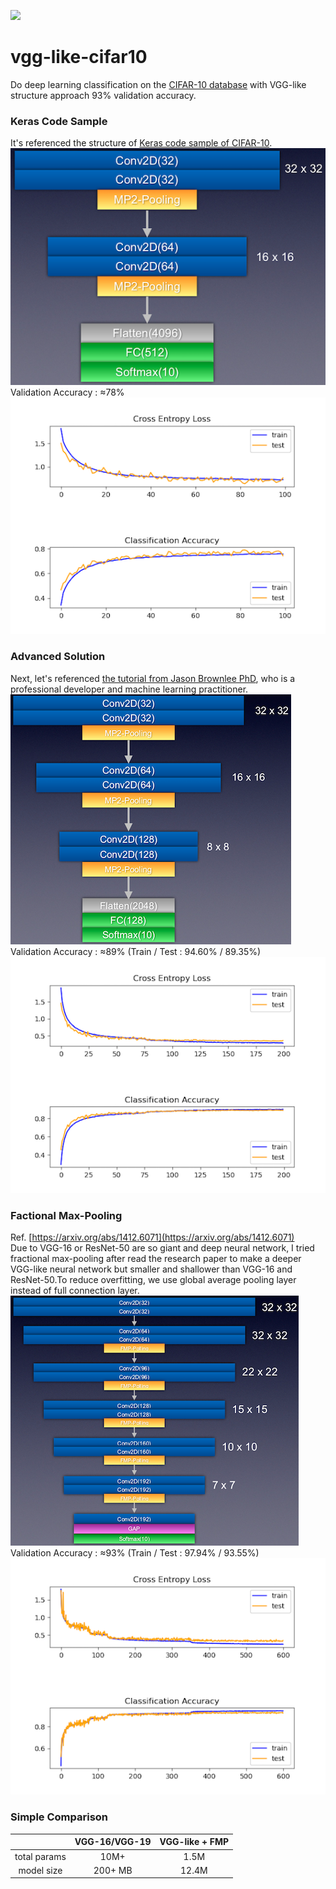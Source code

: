 ![](https://img.shields.io/github/license/laplacetw/vgg-like-cifar10)
# vgg-like-cifar10
Do deep learning classification on the [CIFAR-10 database](https://www.cs.toronto.edu/~kriz/cifar.html) with VGG-like structure approach 93% validation accuracy.

### Keras Code Sample
It's referenced the structure of [Keras code sample of CIFAR-10](https://keras.io/examples/cifar10_cnn/).<br>
![](./model_summary/keras_sample_cifar10.png)
Validation Accuracy : ≈78%<br>
![](train_history/keras_sample_cifar10.png)

### Advanced Solution
Next, let's referenced [the tutorial from Jason Brownlee PhD](https://machinelearningmastery.com/how-to-develop-a-cnn-from-scratch-for-cifar-10-photo-classification/), who is a professional developer and machine learning practitioner.<br>
![](./model_summary/jason_brownlee_cifar10.png)
Validation Accuracy : ≈89% (Train / Test : 94.60% / 89.35%)
![](./train_history/jason_brownlee_cifar10.png)


### Factional Max-Pooling
Ref. [https://arxiv.org/abs/1412.6071](https://arxiv.org/abs/1412.6071)<br>
Due to VGG-16 or ResNet-50 are so giant and deep neural network, I tried fractional max-pooling after read the research paper to make a deeper VGG-like neural network but smaller and  shallower than VGG-16 and ResNet-50.To reduce overfitting, we use global average pooling layer instead of full connection layer.<br>
![](./model_summary/fmp_cifar10.png)
Validation Accuracy : ≈93% (Train / Test : 97.94% / 93.55%)
![](./train_history/fmp_cifar10.png)

### Simple Comparison
|            | VGG-16/VGG-19 |VGG-like + FMP|
|:----------:|:-------------:|:------------:|
|total params|10M+           |1.5M          |
| model size |200+ MB        |12.4M         |